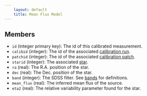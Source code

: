 ```yaml
---
    layout: default
    title: Mean Flux Model
---
```


Members
-------

* `id` (integer primary key): The id of this calibrated measurement.
* `calibid` (integer): The id of the associated [calibration
  run](/models/calibruns).
* `patchid` (integer): The id of the associated [calibration
  patch](/models/patches).
* `starid` (integer): The associated [star](/models/stars).
* `ra` (real): The R.A. position of the star.
* `dec` (real): The Dec. position of the star.
* `band` (integer): The SDSS filter. See [bands](/bands.html) for definitions.
* `mean_flux` (real): The inferred mean flux of the source.
* `eta2` (real): The relative variability parameter found for the star.
